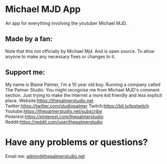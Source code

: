 # Michael MJD App
An app for everything involving the youtuber Michael MJD. 
## Made by a fan:
Note that this not officially by Michael Mjd.
And is open source. To allow anyone to make any necessary fixes or changes to it.

## Support me:
My name is Blaine Palmer, I'm a 10 year old boy.
Running a company called The Palmer Studio.
You might recognise me from Michael MJD's comment section.
Just trying to make the internet a more kid friendly and less explicit place.
Website:https://thepalmerstudio.net
Twitter:https://twitter.com/studiopalmer
Twitch:https://bit.ly/tpstwitch
Youtube:https://thepalmerstudio.net/subscribe
Pinterest:https://pinterest.com/thepalmerstudio
Reddit:https://reddit.com/user/thepalmerstudio

# Have any problems or questions?
Email me: admin@thepalmerstudio.net
